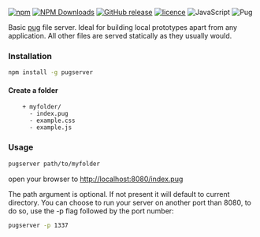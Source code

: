 [![npm](https://img.shields.io/npm/v/pugserver.svg?style=for-the-badge)](https://www.npmjs.com/package/pugserver)
[![NPM Downloads](https://img.shields.io/npm/dt/pugserver.svg?style=for-the-badge)](https://www.npmjs.com/package/pugserver)
[![GitHub release](https://img.shields.io/github/release/ctrlaltdev/pug-server.svg?style=for-the-badge)](https://github.com/ctrlaltdev/pug-server/releases)
[![licence](https://img.shields.io/npm/l/pugserver.svg?style=for-the-badge)](https://github.com/ctrlaltdev/pug-server/blob/master/LICENCE.md)
![JavaScript](https://img.shields.io/badge/_-JS-F0DB4F.svg?style=for-the-badge)
![Pug](https://img.shields.io/badge/_-Pug-A86454.svg?style=for-the-badge)

Basic [pug](https://pugjs.org) file server. Ideal for building local prototypes apart from any application. All other files are served statically as they usually would.

### Installation
``` sh
npm install -g pugserver
```

#### Create a folder

```
    + myfolder/
      - index.pug
      - example.css
      - example.js
```

### Usage
``` sh
pugserver path/to/myfolder
```

open your browser to [http://localhost:8080/index.pug](http://localhost:8080/index.pug)

The path argument is optional. If not present it will default to current directory.
You can choose to run your server on another port than 8080, to do so, use the -p flag followed by the port number:

``` sh
pugserver -p 1337
```
